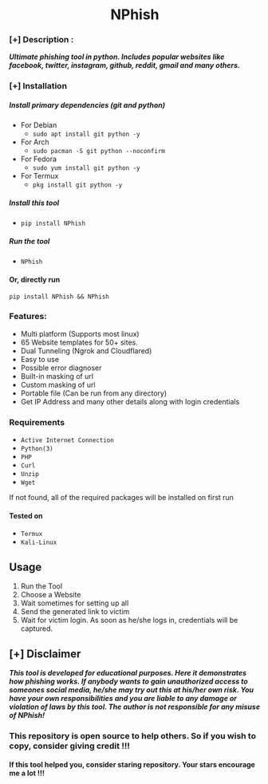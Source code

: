 <h1 align="center">NPhish</h1>

### [+] Description :

***Ultimate phishing tool in python. Includes popular websites like facebook, twitter, instagram, github, reddit, gmail and many others.***

### [+] Installation

##### Install primary dependencies (git and python)

 - For Debian
    - ```sudo apt install git python -y```
 - For Arch
    - ```sudo pacman -S git python --noconfirm```
 - For Fedora
    - ```sudo yum install git python -y```
 - For Termux
    - ```pkg install git python -y```

##### Install this tool

 - ```pip install NPhish```

##### Run the tool
 - ```NPhish```

#### Or, directly run
```
pip install NPhish && NPhish

```

### Features:

 - Multi platform (Supports most linux)
 - 65 Website templates for 50+ sites.
 - Dual Tunneling (Ngrok and Cloudflared)
 - Easy to use
 - Possible error diagnoser
 - Built-in masking of url
 - Custom masking of url
 - Portable file (Can be run from any directory)
 - Get IP Address and many other details along with login credentials

### Requirements

 - `Active Internet Connection`
 - `Python(3)`
 - `PHP`
 - `Curl`
 - `Unzip`
 - `Wget`
 
If not found, all of the required packages will be installed on first run

#### Tested on

 - `Termux`
 - `Kali-Linux`

## Usage

1. Run the Tool
2. Choose a Website
3. Wait sometimes for setting up all
4. Send the generated link to victim
5. Wait for victim login. As soon as he/she logs in, credentials will be captured.

## [+] Disclaimer
***This tool is developed for educational purposes. Here it demonstrates how phishing works. If anybody wants to gain unauthorized access to someones social media, he/she may try out this at his/her own risk. You have your own responsibilities and you are liable to any damage or violation of laws by this tool. The author is not responsible for any misuse of NPhish!***

### This repository is open source to help others. So if you wish to copy, consider giving credit !!!

####  If this tool helped you, consider staring repository. Your stars encourage me a lot !!!
